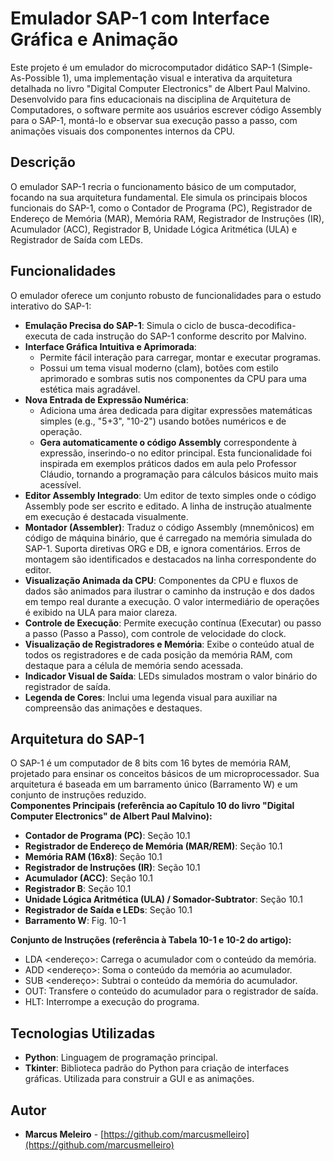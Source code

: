 # **Emulador SAP-1 com Interface Gráfica e Animação**

Este projeto é um emulador do microcomputador didático SAP-1 (Simple-As-Possible 1), uma implementação visual e interativa da arquitetura detalhada no livro "Digital Computer Electronics" de Albert Paul Malvino. Desenvolvido para fins educacionais na disciplina de Arquitetura de Computadores, o software permite aos usuários escrever código Assembly para o SAP-1, montá-lo e observar sua execução passo a passo, com animações visuais dos componentes internos da CPU.

## **Descrição**

O emulador SAP-1 recria o funcionamento básico de um computador, focando na sua arquitetura fundamental. Ele simula os principais blocos funcionais do SAP-1, como o Contador de Programa (PC), Registrador de Endereço de Memória (MAR), Memória RAM, Registrador de Instruções (IR), Acumulador (ACC), Registrador B, Unidade Lógica Aritmética (ULA) e Registrador de Saída com LEDs.

## **Funcionalidades**

O emulador oferece um conjunto robusto de funcionalidades para o estudo interativo do SAP-1:

* **Emulação Precisa do SAP-1**: Simula o ciclo de busca-decodifica-executa de cada instrução do SAP-1 conforme descrito por Malvino.  
* **Interface Gráfica Intuitiva e Aprimorada**:  
  * Permite fácil interação para carregar, montar e executar programas.  
  * Possui um tema visual moderno (clam), botões com estilo aprimorado e sombras sutis nos componentes da CPU para uma estética mais agradável.  
* **Nova Entrada de Expressão Numérica**:  
  * Adiciona uma área dedicada para digitar expressões matemáticas simples (e.g., "5+3", "10-2") usando botões numéricos e de operação.  
  * **Gera automaticamente o código Assembly** correspondente à expressão, inserindo-o no editor principal. Esta funcionalidade foi inspirada em exemplos práticos dados em aula pelo Professor Cláudio, tornando a programação para cálculos básicos muito mais acessível.  
* **Editor Assembly Integrado**: Um editor de texto simples onde o código Assembly pode ser escrito e editado. A linha de instrução atualmente em execução é destacada visualmente.  
* **Montador (Assembler)**: Traduz o código Assembly (mnemônicos) em código de máquina binário, que é carregado na memória simulada do SAP-1. Suporta diretivas ORG e DB, e ignora comentários. Erros de montagem são identificados e destacados na linha correspondente do editor.  
* **Visualização Animada da CPU**: Componentes da CPU e fluxos de dados são animados para ilustrar o caminho da instrução e dos dados em tempo real durante a execução. O valor intermediário de operações é exibido na ULA para maior clareza.  
* **Controle de Execução**: Permite execução contínua (Executar) ou passo a passo (Passo a Passo), com controle de velocidade do clock.  
* **Visualização de Registradores e Memória**: Exibe o conteúdo atual de todos os registradores e de cada posição da memória RAM, com destaque para a célula de memória sendo acessada.  
* **Indicador Visual de Saída**: LEDs simulados mostram o valor binário do registrador de saída.  
* **Legenda de Cores**: Inclui uma legenda visual para auxiliar na compreensão das animações e destaques.

## **Arquitetura do SAP-1**

O SAP-1 é um computador de 8 bits com 16 bytes de memória RAM, projetado para ensinar os conceitos básicos de um microprocessador. Sua arquitetura é baseada em um barramento único (Barramento W) e um conjunto de instruções reduzido.  
**Componentes Principais (referência ao Capítulo 10 do livro "Digital Computer Electronics" de Albert Paul Malvino):**

* **Contador de Programa (PC)**: Seção 10.1  
* **Registrador de Endereço de Memória (MAR/REM)**: Seção 10.1  
* **Memória RAM (16x8)**: Seção 10.1  
* **Registrador de Instruções (IR)**: Seção 10.1  
* **Acumulador (ACC)**: Seção 10.1  
* **Registrador B**: Seção 10.1  
* **Unidade Lógica Aritmética (ULA) / Somador-Subtrator**: Seção 10.1  
* **Registrador de Saída e LEDs**: Seção 10.1  
* **Barramento W**: Fig. 10-1

**Conjunto de Instruções (referência à Tabela 10-1 e 10-2 do artigo):**

* LDA \<endereço\>: Carrega o acumulador com o conteúdo da memória.  
* ADD \<endereço\>: Soma o conteúdo da memória ao acumulador.  
* SUB \<endereço\>: Subtrai o conteúdo da memória do acumulador.  
* OUT: Transfere o conteúdo do acumulador para o registrador de saída.  
* HLT: Interrompe a execução do programa.

## **Tecnologias Utilizadas**

* **Python**: Linguagem de programação principal.  
* **Tkinter**: Biblioteca padrão do Python para criação de interfaces gráficas. Utilizada para construir a GUI e as animações.

## **Autor**

* **Marcus Meleiro** \- [https://github.com/marcusmelleiro](https://github.com/marcusmelleiro)